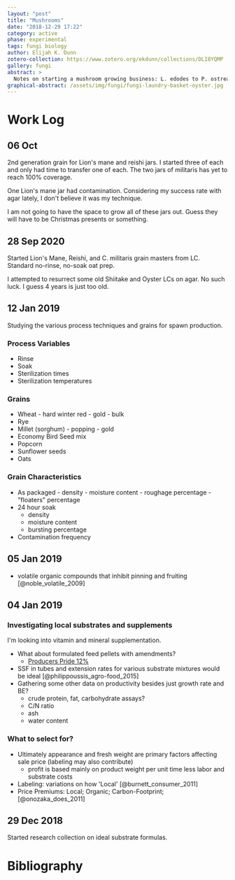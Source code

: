 ```yaml
---
layout: "post"
title: "Mushrooms"
date: "2018-12-29 17:22"
category: active
phase: experimental
tags: fungi biology
author: Elijah K. Dunn
zotero-collection: https://www.zotero.org/ekdunn/collections/DLI8YQMP
gallery: fungi
abstract: >
  Notes on starting a mushroom growing business: L. edodes to P. ostreatus.
graphical-abstract: /assets/img/fungi/fungi-laundry-basket-oyster.jpg
---
```


# Work Log

## 06 Oct
2nd generation grain for Lion's mane and reishi jars. I started three of each and only had time to transfer one of each. The two jars of militaris has yet to reach 100% coverage.

One Lion's mane jar had contamination. Considering my success rate with agar lately, I don't believe it was my technique.

I am not going to have the space to grow all of these jars out. Guess they will have to be Christmas presents or something.

## 28 Sep 2020
Started Lion's Mane, Reishi, and C. militaris grain masters from LC. Standard no-rinse, no-soak oat prep.

I attempted to resurrect some old Shiitake and Oyster LCs on agar. No such luck. I guess 4 years is just too old.

## 12 Jan 2019
Studying the various process techniques and grains for spawn production.

### Process Variables
- Rinse
- Soak
- Sterilization times
- Sterilization temperatures

### Grains
- Wheat
      - hard winter red
      - gold
      - bulk
- Rye
- Millet (sorghum)
      - popping
      - gold
- Economy Bird Seed mix
- Popcorn
- Sunflower seeds
- Oats

### Grain Characteristics
- As packaged
      - density
      - moisture content
      - roughage percentage
      - "floaters" percentage
- 24 hour soak
    - density
    - moisture content
    - bursting percentage
- Contamination frequency

## 05 Jan 2019
- volatile organic compounds that inhibit pinning and fruiting [@noble_volatile_2009]

## 04 Jan 2019

### Investigating local substrates and supplements
I'm looking into vitamin and mineral supplementation.
- What about formulated feed pellets with amendments?
    - [Producers Pride 12%](https://www.tractorsupply.com/tsc/product/producers-pride-12-horse-pellet-50-lb?cm_vc=-10005)
- SSF in tubes and extension rates for various substrate mixtures would be ideal [@philippoussis_agro-food_2015]
- Gathering some other data on productivity besides just growth rate and BE?
    - crude protein, fat, carbohydrate assays?
    - C/N ratio
    - ash
    - water content

### What to select for?
- Ultimately appearance and fresh weight are primary factors affecting sale price (labeling may also contribute)
    - profit is based mainly on product weight per unit time less labor and substrate costs
- Labeling: variations on how 'Local' [@burnett_consumer_2011]
- Price Premiums: Local; Organic; Carbon-Footprint; [@onozaka_does_2011]


## 29 Dec 2018
Started research collection on ideal substrate formulas.

# Bibliography

<!--notes-->

<!--links-->
